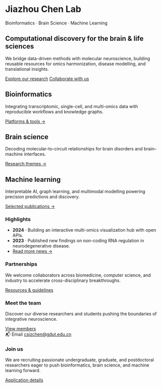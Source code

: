 # Jiazhou Chen Lab

<section class="hero">
  <div class="hero__content">
    <span class="hero__tag">Bioinformatics · Brain Science · Machine Learning</span>
    <h1>Computational discovery for the brain & life sciences</h1>
    <p>We bridge data-driven methods with molecular neuroscience, building reusable resources for omics harmonization, disease modelling, and translational insights.</p>
    <div class="hero__actions">
      <a class="btn btn--primary" href="research.en.md">Explore our research</a>
      <a class="btn" href="contact.en.md">Collaborate with us</a>
    </div>
  </div>
  <div class="hero__visual" aria-hidden="true">
    <div class="orb orb--bio"></div>
    <div class="orb orb--neuro"></div>
    <div class="orb orb--ml"></div>
    <div class="mesh"></div>
  </div>
</section>

<section class="focus-grid">
  <article class="focus-card">
    <h2>Bioinformatics</h2>
    <p>Integrating transcriptomic, single-cell, and multi-omics data with reproducible workflows and knowledge graphs.</p>
    <a href="projects.en.md">Platforms &amp; tools →</a>
  </article>
  <article class="focus-card">
    <h2>Brain science</h2>
    <p>Decoding molecular-to-circuit relationships for brain disorders and brain–machine interfaces.</p>
    <a href="research.en.md">Research themes →</a>
  </article>
  <article class="focus-card">
    <h2>Machine learning</h2>
    <p>Interpretable AI, graph learning, and multimodal modelling powering precision predictions and discovery.</p>
    <a href="publications.en.md">Selected publications →</a>
  </article>
</section>

<section class="highlights">
  <div class="highlight-card">
    <h3>Highlights</h3>
    <ul>
      <li><strong>2024</strong> · Building an interactive multi-omics visualization hub with open APIs.</li>
      <li><strong>2023</strong> · Published new findings on non-coding RNA regulation in neurodegenerative disease.</li>
      <li><a href="news.en.md">Read more news →</a></li>
    </ul>
  </div>
  <div class="highlight-card">
    <h3>Partnerships</h3>
    <p>We welcome collaborators across biomedicine, computer science, and industry to accelerate cross-disciplinary breakthroughs.</p>
    <a class="btn btn--ghost" href="downloads.en.md">Resources &amp; guidelines</a>
  </div>
</section>

<section class="people-callout">
  <div>
    <h3>Meet the team</h3>
    <p>Discover our diverse researchers and students pushing the boundaries of integrative neuroscience.</p>
    <a class="btn btn--primary" href="people.en.md">View members</a>
  </div>
  <div class="callout-meta">
    <span>📬 Email</span>
    <a href="mailto:csjzchen@gdut.edu.cn">csjzchen@gdut.edu.cn</a>
  </div>
</section>

<section class="join-banner">
  <h3>Join us</h3>
  <p>We are recruiting passionate undergraduate, graduate, and postdoctoral researchers eager to push bioinformatics, brain science, and machine learning forward.</p>
  <a class="btn btn--light" href="contact.en.md">Application details</a>
</section>
